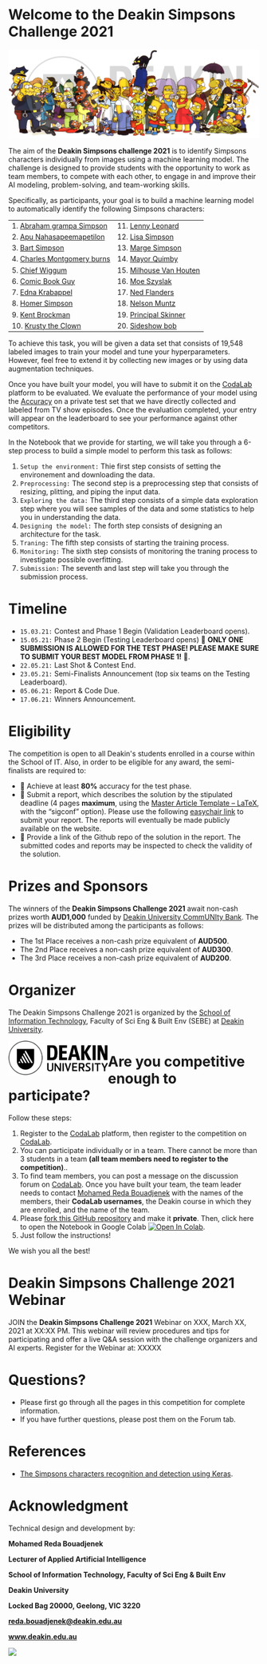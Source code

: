 # Welcome to the Deakin Simpsons Challenge 2021




<p align="center">
  <img src="images/Simpsons_cast2.png">
</p>

The aim of the **Deakin Simpsons challenge 2021** is to identify Simpsons characters individually from images using a machine learning model. The challenge is designed to provide students with the opportunity to work as team members, to compete with each other, to engage in and improve their AI modeling, problem-solving, and team-working skills. 

Specifically, as participants, your goal is to build a machine learning model to automatically identify the following Simpsons characters:

<table>
<tr>
  <td> 1. <a href="https://en.wikipedia.org/wiki/Grampa_Simpson" target="_blank" > Abraham grampa Simpson</a> </td>
    <td>11.  <a href="https://simpsons.fandom.com/wiki/Lenny_Leonard" target="_blank" > Lenny Leonard </a> </td>
</tr>
<tr>
      <td> 2. <a href="https://en.wikipedia.org/wiki/Apu_Nahasapeemapetilon" target="_blank" > Apu Nahasapeemapetilon</a> </td>
    <td>12.  <a href="https://en.wikipedia.org/wiki/Lisa_Simpson" target="_blank" > Lisa Simpson </a> </td>
</tr>
<tr>
      <td> 3. <a href="https://en.wikipedia.org/wiki/Bart_Simpson" target="_blank" > Bart Simpson</a> </td>
    <td>13.  <a href="https://en.wikipedia.org/wiki/Marge_Simpson" target="_blank" > Marge Simpson </a> </td>
</tr>
<tr>
      <td> 4. <a href="https://en.wikipedia.org/wiki/Mr._Burns" target="_blank" > Charles Montgomery burns</a> </td>
    <td>14.  <a href="https://en.wikipedia.org/wiki/Mayor_Quimby" target="_blank" > Mayor Quimby </a> </td>
</tr>
<tr>
      <td> 5. <a href="https://en.wikipedia.org/wiki/Chief_Wiggum" target="_blank" > Chief Wiggum</a> </td>
    <td>15.  <a href="https://en.wikipedia.org/wiki/Milhouse_Van_Houten" target="_blank" > Milhouse Van Houten </a> </td>
</tr>
<tr>
      <td> 6. <a href="https://en.wikipedia.org/wiki/Comic_Book_Guy" target="_blank" > Comic Book Guy</a> </td>
    <td>16.  <a href="https://en.wikipedia.org/wiki/Moe_Szyslak" target="_blank" > Moe Szyslak </a> </td>
</tr>
<tr>
      <td> 7. <a href="https://en.wikipedia.org/wiki/Edna_Krabappel" target="_blank" > Edna Krabappel</a> </td>
    <td>17.  <a href="https://en.wikipedia.org/wiki/Ned_Flanders" target="_blank" > Ned Flanders </a> </td>
</tr>
<tr>
      <td> 8. <a href="https://en.wikipedia.org/wiki/Homer_Simpson" target="_blank" > Homer Simpson</a> </td>
    <td>18.  <a href="https://en.wikipedia.org/wiki/Nelson_Muntz" target="_blank" > Nelson Muntz </a> </td>
</tr>
<tr>
      <td> 9. <a href="https://en.wikipedia.org/wiki/Kent_Brockman" target="_blank" > Kent Brockman</a> </td>
    <td>19.  <a href="https://en.wikipedia.org/wiki/Principal_Skinner" target="_blank" > Principal Skinner </a> </td>
</tr>
<tr>
      <td> 10. <a href="https://en.wikipedia.org/wiki/Krusty_the_Clown" target="_blank" > Krusty the Clown</a> </td>
    <td>20.  <a href="https://en.wikipedia.org/wiki/Sideshow_Bob" target="_blank" > Sideshow bob </a> </td>
</tr>
</table>


To achieve this task, you will be given a data set that consists of 19,548 labeled images to train your model and tune your hyperparameters. However, feel free to extend it by collecting new images or by using data augmentation techniques.

Once you have built your model, you will have to submit it on the [CodaLab](https://competitions.codalab.org/competitions/27191?secret_key=f0a7cc3e-7f78-4bb1-8564-95bc2fadafa5) platform to be evaluated. 
We evaluate the performance of your model using the [Accuracy](https://scikit-learn.org/stable/modules/generated/sklearn.metrics.accuracy_score.html)  on a private test set that we have directly collected and labeled from TV show episodes.
Once the evaluation completed, your entry will appear on the leaderboard to see your performance against other competitors.


In the Notebook that we provide for starting, we will take you through  a 6-step process to build a simple model to perform this task as follows:

1. `Setup the environment:` Thie first step consists of setting the environement and downloading the data.
2. `Preprocessing:` The second step is a preprocessing step that consists of resizing, plitting, and piping the input data.
3. `Exploring the data:` The third step consists of a simple data exploration step where you will see samples of the data and some statistics to help you in understanding the data.
4. `Designing the model:` The forth step consists of designing an architecture for the task.
5. `Traning:` The fifth step consists of starting the training process.
6. `Monitoring:` The sixth step consists of monitoring the traning process to investigate possible overfitting.
7. `Submission:` The seventh and last step will take you through the submission process.

# Timeline
- `15.03.21:` Contest and Phase 1 Begin (Validation Leaderboard opens).
- `15.05.21:` Phase 2 Begin (Testing Leaderboard opens) 🚨 **ONLY ONE SUBMISSION IS ALLOWED FOR THE TEST PHASE! PLEASE MAKE SURE TO SUBMIT YOUR BEST MODEL FROM  PHASE 1!** 🚨.
- `22.05.21:` Last Shot & Contest End.
- `23.05.21:` Semi-Finalists Announcement (top six teams on the Testing Leaderboard).
- `05.06.21:` Report & Code Due.
- `17.06.21:` Winners Announcement.

# Eligibility

The competition is open to all Deakin's students enrolled in a course within the School of IT. Also, in order to be eligible for any award, the semi-finalists are required to:

- 🚨 Achieve at least **80%** accuracy for the test phase.
- 🚨 Submit a report, which describes the solution by the stipulated deadline  (4 pages **maximum**, using the [Master Article Template – LaTeX](https://www.overleaf.com/latex/templates/acm-conference-proceedings-master-template/pnrfvrrdbfwt), with the “sigconf” option). Please use the following [easychair link](https://easychair.org/conferences/?conf=deakinsimpsonschallenge2021) to submit your report. The reports will eventually be made publicly available on the website.
- 🚨 Provide a link of the Github repo of the solution in the report. The submitted codes and reports may be inspected to check the validity of the solution. 



# Prizes and Sponsors

The winners of the **Deakin Simpsons Challenge 2021** await non-cash prizes worth **AUD1,000** funded by [Deakin University CommUNIty Bank](https://www.bendigobank.com.au/community/universities/community-bank-deakin-university/). The prizes will be distributed among the participants as follows:

- The 1st Place receives a non-cash prize equivalent of **AUD500**.
- The 2nd Place receives a non-cash prize equivalent of **AUD300**.
- The 3rd Place receives a non-cash prize equivalent of **AUD200**.


<!---
The prize money for the challenge is funded by [Deakin University CommUNIty Bank](https://www.bendigobank.com.au/community/universities/community-bank-deakin-university/), Australia.
--->
<!---
<img style="float: left;" src="https://cia.communityenterprisefoundation.com.au/Program/GetLogo/20">
--->


# Organizer

The Deakin Simpsons Challenge 2021 is organized by the [School of Information Technology](https://www.deakin.edu.au/information-technology), Faculty of Sci Eng & Built Env (SEBE) at [Deakin University](https://www.deakin.edu.au/). 
<p>
  <img style="float: left;" src="images/deakin2.png" width="200" >
</p>

# Are you competitive enough to participate?

Follow these steps:

1. Register to the [CodaLab](https://competitions.codalab.org/accounts/signup/?next=/) platform, then register to the competition on [CodaLab](https://competitions.codalab.org/competitions/27191?secret_key=f0a7cc3e-7f78-4bb1-8564-95bc2fadafa5).
3. You can participate individually or in a team. There cannot be more than 3 students in a team **(all team members need to register to the competition)**.. 
4. To find team members, you can post a message on the discussion forum on [CodaLab](https://competitions.codalab.org/competitions/27191?secret_key=f0a7cc3e-7f78-4bb1-8564-95bc2fadafa5). Once you have built your team, the team leader needs to contact [Mohamed Reda Bouadjenek](https://rbouadjenek.github.io/) with the names of the members, their **CodaLab usernames**, the Deakin course in which they are enrolled, and the name of the team.
5. Please [fork this GitHub repository](https://github.com/rbouadjenek/deakin-simpsons-challenge2020/fork) and make it **private**. Then, click here to open the Notebook in Google Colab [![Open In Colab](https://colab.research.google.com/assets/colab-badge.svg)](https://colab.research.google.com/github/rbouadjenek/deakin-simpsons-challenge2020/blob/main/deakin_ai_challenge_training.ipynb). 
6. Just follow the instructions!

We wish you all the best!

# Deakin Simpsons Challenge 2021 Webinar



JOIN the **Deakin Simpsons Challenge 2021** Webinar on XXX, March XX, 2021 at XX:XX PM. This webinar will review procedures and tips for participating and offer a live Q&A session with the challenge organizers and AI experts. Register for the Webinar at: XXXXX




# Questions?

- Please first go through all the pages in this competition for complete information.
- If you have further questions, please post them on the Forum tab.





# References

- [The Simpsons characters recognition and detection using Keras](https://medium.com/alex-attia-blog/the-simpsons-character-recognition-using-keras-d8e1796eae36).



# Acknowledgment



Technical design and development by:

**Mohamed Reda Bouadjenek**

**Lecturer of Applied Artificial Intelligence**

**School of Information Technology, Faculty of Sci Eng & Built Env**

**Deakin University**

**Locked Bag 20000, Geelong, VIC 3220**

**reda.bouadjenek@deakin.edu.au**

**www.deakin.edu.au**
<!---
<p>
  <img style="float: left;" src="images/deakin2.png" width="200" >
</p>
--->


<p>
  <a href="https://twitter.com/DeakinAI2021" > <img style="float: left;" src="https://irisconnect.com/uk/wp-content/uploads/sites/3/2020/12/twitter-Follow-us-button.png" width="200" > </a>
</p>
